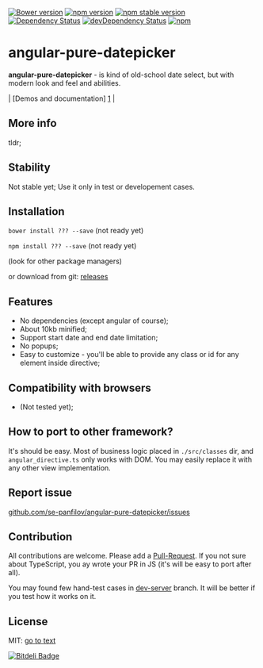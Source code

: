 [![Bower version](https://badge.fury.io/bo/angular-pure-datepicker.svg)](http://badge.fury.io/bo/angular-pure-datepicker)
[![npm version](https://badge.fury.io/js/angular-pure-datepicker.svg)](http://badge.fury.io/js/angular-pure-datepicker)
[![npm stable version](https://img.shields.io/npm/v/angular-pure-datepicker.svg?label=stable)](https://npmjs.org/package/angular-pure-datepicker) 
[![Dependency Status](https://david-dm.org/se-panfilov/angular-pure-datepicker.svg)](https://david-dm.org/se-panfilov/angular-pure-datepicker) 
[![devDependency Status](https://david-dm.org/se-panfilov/angular-pure-datepicker/dev-status.svg)](https://david-dm.org/se-panfilov/angular-pure-datepicker#info=devDependencies) 
[![npm](https://img.shields.io/npm/l/express.svg)](https://github.com/se-panfilov/angular-pure-datepicker/blob/master/LICENSE)


angular-pure-datepicker
====================

**angular-pure-datepicker** - is kind of old-school date select, but with modern look and feel and abilities.

| [Demos and documentation] [1] | 

More info
--------

tldr;

Stability
--------

Not stable yet; Use it only in test or developement cases.


Installation
-------

`bower install ??? --save` (not ready yet)

`npm install ??? --save` (not ready yet)

(look for other package managers)

or download from git: [releases][2]

Features
-------
 - No dependencies (except angular of course);
 - About 10kb minified;
 - Support start date and end date limitation;
 - No popups;
 - Easy to customize - you'll be able to provide any class or id for any element inside directive;

Compatibility with browsers
--------

 - (Not tested yet);
 
How to port to other framework?
--------

It's should be easy. Most of business logic placed in `./src/classes` dir, and `angular_directive.ts` only works with 
DOM. You may easily replace it with any other view implementation. 
 
Report issue
-------
[github.com/se-panfilov/angular-pure-datepicker/issues][3]
 

Contribution
--------

All contributions are welcome. Please add a [Pull-Request][5].
If you not sure about TypeScript, you ay wrote your PR in JS (it's will be easy to port after all).

You may found few hand-test cases in [dev-server][6] branch. It will be better if you test how it works on it.
 
License
--------

MIT: [go to text][4]


[![Bitdeli Badge](https://d2weczhvl823v0.cloudfront.net/se-panfilov/angular-pure-datepicker/trend.png)](https://bitdeli.com/free "Bitdeli Badge")

[1]: https://se-panfilov.github.io/angular-pure-datepicker/
[2]: https://github.com/se-panfilov/angular-pure-datepicker/releases
[3]: https://github.com/se-panfilov/angular-pure-datepicker/issues
[4]: https://github.com/se-panfilov/angular-pure-datepicker/blob/master/LICENSE
[5]: https://github.com/se-panfilov/angular-pure-datepicker/pulls
[6]: https://github.com/se-panfilov/angular-pure-datepicker/tree/dev_server

